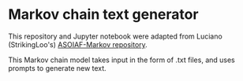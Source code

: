 # Markov chain text generator

This repository and Jupyter notebook were adapted from Luciano (StrikingLoo's) [ASOIAF-Markov repository](https://github.com/StrikingLoo/ASOIAF-Markov).

This Markov chain model takes input in the form of .txt files, and uses prompts to generate new text.